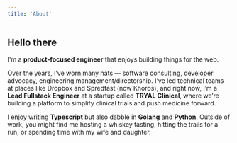```yaml
---
title: 'About'
---
```


## Hello there

I'm a **product-focused engineer** that enjoys building things for the web.

Over the years, I’ve worn many hats — software consulting, developer advocacy, engineering management/directorship. I’ve led technical teams at places like Dropbox and Spredfast (now Khoros), and right now, I’m a **Lead Fullstack Engineer** at a startup called **TRYAL Clinical**, where we’re building a platform to simplify clinical trials and push medicine forward.

I enjoy writing **Typescript** but also dabble in **Golang** and **Python**. Outside of work, you might find me hosting a whiskey tasting, hitting the trails for a run, or spending time with my wife and daughter.
